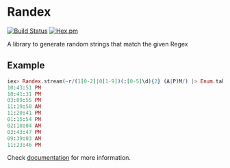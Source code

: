 # Randex

[![Build Status](https://secure.travis-ci.org/ananthakumaran/randex.svg?branch=master)](http://travis-ci.org/ananthakumaran/randex)
[![Hex.pm](https://img.shields.io/hexpm/v/randex.svg)](https://hex.pm/packages/randex)

A library to generate random strings that match the given Regex

## Example

```elixir
iex> Randex.stream(~r/(1[0-2]|0[1-9])(:[0-5]\d){2} (A|P)M/) |> Enum.take(10) |> Enum.each(&IO.puts/1)
10:43:51 PM
10:41:31 PM
03:09:55 PM
11:19:50 AM
11:20:41 PM
01:15:54 PM
02:10:04 AM
03:43:47 PM
09:39:03 AM
11:23:46 PM
```

Check [documentation](https://hexdocs.pm/randex) for more information.
